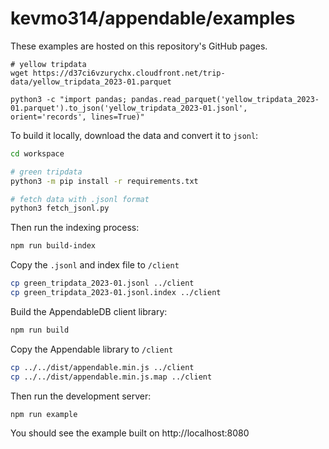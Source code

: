 # kevmo314/appendable/examples

These examples are hosted on this repository's GitHub pages.


```
# yellow tripdata
wget https://d37ci6vzurychx.cloudfront.net/trip-data/yellow_tripdata_2023-01.parquet

python3 -c "import pandas; pandas.read_parquet('yellow_tripdata_2023-01.parquet').to_json('yellow_tripdata_2023-01.jsonl', orient='records', lines=True)"
```

To build it locally, download the data and convert it to `jsonl`:

```sh
cd workspace 

# green tripdata
python3 -m pip install -r requirements.txt

# fetch data with .jsonl format
python3 fetch_jsonl.py
```

Then run the indexing process:

```sh
npm run build-index
```

Copy the `.jsonl` and index file to `/client`

```sh
cp green_tripdata_2023-01.jsonl ../client
cp green_tripdata_2023-01.jsonl.index ../client
```

Build the AppendableDB client library:

```sh
npm run build
```

Copy the Appendable library to `/client`

```sh
cp ../../dist/appendable.min.js ../client
cp ../../dist/appendable.min.js.map ../client
```


Then run the development server:

```sh
npm run example
```


You should see the example built on http://localhost:8080
